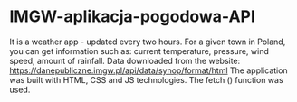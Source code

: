 # IMGW-aplikacja-pogodowa-API
It is a weather app - updated every two hours. For a given town in Poland, you can get information such as: current temperature, pressure, wind speed, amount of rainfall. 
Data downloaded from the website: https://danepubliczne.imgw.pl/api/data/synop/format/html 
The application was built with HTML, CSS and JS technologies. 
The fetch () function was used.

